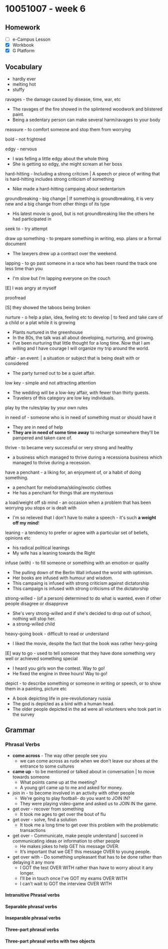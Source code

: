 
# 10051007 - week 6
## Homework
- [ ] e-Campus Lesson
- [X] Workbook
- [X] G Platform

## Vocabulary
- hardly ever
- melting hot
- stuffy

ravages - the damage caused by disease, time, war, etc
- The ravages of the fire showed in the splintered woodwork and blistered paint.
- Being a sedentary person can make several harm/ravages to your body

reassure - to comfort someone and stop them from worrying

bold - not frightned

edgy - nervous
- I was felling a little edgy about the whole thing
- She is getting so edgy, she might scream at her boss

hard-hitting -  Including a strong critcism | A speech or piece of writing that is hard-hitting includes strong criticism of something
- Nike made a hard-hitting campaing about sedentarism

groundbreaking - big change | If something is groundbreaking, it is very new and a big change from other things of its type
- His latest movie is good, but is not groundbreaking like the others he had participated in

seek to - try attempt

draw up something - to prepare something in writing, esp. plans or a formal document
- The lawyers drew up a contract over the weekend.

lapping - to go past someone in a race who has been round the track one less time than you
- I'm slow but I'm lapping everyone on the couch 

[E] I was angry at myself

proofread

[S] they showed the taboos being broken

nurture - o help a plan, idea, feeling etc to develop | to feed and take care of a child or a plat while it is growing
- Plants nurtured in the greenhouse
- In the 80s, the talk was all about developing, nurturing, and growing.
- I've been nurturing that little thought for a long time. Now that I am willing and I have courage I will organize my trip around the world.

affair - an event: | a situation or subject that is being dealt with or considered
- The party turned out to be a quiet affair.

low key - simple and not attracting attention
- The wedding will be a low-key affair, with fewer than thirty guests.
- Travelers of this category are low key individuals. 

play by the rules/play by your own rules

in need of - someone who is in need of something must or should have it
- They are in need of help
- **They are in need of some time away** to recharge somewhere they’ll be pampered and taken care of. 

thrive - to became very successful or very strong and healthy
- a business which managed to thrive during a recessiona business which managed to thrive during a recession.

have a penchant - a liking for, an enjoyment of, or a habit of doing something.
- a penchant for melodrama/skiing/exotic clothes
- He has a penchant for things that are mysterious

a load/weight off sb mind - an occasion when a problem that has been worrying you stops or is dealt with
- I'm so relieved that I don't have to make a speech - it's such **a weight off my mind**!

leaning - a tendency to prefer or agree with a particular set of beliefs, opinions etc 
- his radical political leanings
- My wife has a leaning towards the Right

infuse (with) - to fill someone or something with an emotion or quality
- The pulling down of the Berlin Wall infused the world with optimism.
- Her books are infused with humour and wisdom.
- This campaing is infused with strong criticism against dictatorship 
- This campaign is infused with strong criticisms of the dictatorship

strong-willed - (of a person) determined to do what is wanted, even if other people disagree or disapprove
- She's very strong-willed and if she's decided to drop out of school, nothing will stop her.
- a strong-willed child

heavy-going book - difficult to read or understand
- I liked the movie, despite the fact that the book was rather hevy-going

[E] way to go - used to tell someone that they have done something very well or achieved something special
- I heard you girls won the contest. Way to go!
- He fixed the engine in three hours! Way to go! 

depict - to describe something or someone in writing or speech, or to show them in a painting, picture etc
- A book depicting life in pre-revolutionary russia
- The god is depicted as a bird with a human head.
- The older people depicted in the ad were all volunteers who took part in the survey

## Grammar
### Phrasal Verbs

- **come across** - The way other people see you
	- we can come across as rude when we don't leave our shoes at the entrance to some cultures
- **came up** - to be mentioned or talked about in conversation | to move towards someone
	- What points came up at the meeting? 
	- A young girl came up to me and asked for money.
- join in - to become involved in an activity with other people
	- We're going to play football- do you want to JOIN IN?
	- They were playing video-game and asked us to JOIN IN the game. 
- get over -  recover from something
	- It took me ages to get over the bout of flu
- get over - solve, find a solution  
	- It took me a long time to get over this problem with the problematic transactions
- get over -  Communicate, make people understand | succeed in communicating ideas or information to other people
	- He makes jokes to help GET his message OVER.
	- It’s important that we GET this message OVER to young people.
- get over with -  Do something unpleasant that has to be done rather than delaying it any more
	- I GOT the test OVER WITH rather than have to worry about it any longer.
	- I’ll be in touch once I’ve GOT my exams OVER WITH 
	- I can’t wait to GOT the interview OVER WITH 

#### Intransitive Phrasal verbs

#### Separable phrasal verbs

#### Inseparable phrasal verbs

#### Three-part phrasal verbs

#### Three-part phrasal verbs with two objects



